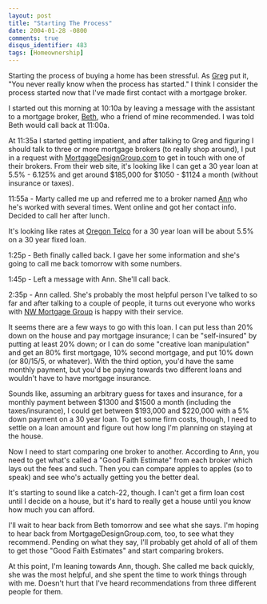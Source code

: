 ```yaml
---
layout: post
title: "Starting The Process"
date: 2004-01-28 -0800
comments: true
disqus_identifier: 483
tags: [Homeownership]
---
```

Starting the process of buying a home has been stressful. As
[Greg](http://www.greghughes.net/) put it, "You never really know when
the process has started." I think I consider the process started now
that I've made first contact with a mortgage broker.

 I started out this morning at 10:10a by leaving a message with the
assistant to a mortgage broker,
[Beth](http://www.mortgagexps.com/bethboler.html), who a friend of mine
recommended. I was told Beth would call back at 11:00a.

 At 11:35a I started getting impatient, and after talking to Greg and
figuring I should talk to three or more mortgage brokers (to really shop
around), I put in a request with
[MortgageDesignGroup.com](http://www.mortgagedesigngroup.com) to get in
touch with one of their brokers. From their web site, it's looking like
I can get a 30 year loan at 5.5% - 6.125% and get around $185,000 for
$1050 - $1124 a month (without insurance or taxes).

 11:55a - Marty called me up and referred me to a broker named
[Ann](http://www.nwmortgagegroup.com/) who he's worked with several
times. Went online and got her contact info. Decided to call her after
lunch.

 It's looking like rates at [Oregon Telco](http://www.otccu.com/) for a
30 year loan will be about 5.5% on a 30 year fixed loan.

 1:25p - Beth finally called back. I gave her some information and she's
going to call me back tomorrow with some numbers.

 1:45p - Left a message with Ann. She'll call back.

 2:35p - Ann called. She's probably the most helpful person I've talked
to so far and after talking to a couple of people, it turns out everyone
who works with [NW Mortgage Group](http://www.nwmortgagegroup.com/) is
happy with their service.

 It seems there are a few ways to go with this loan. I can put less than
20% down on the house and pay mortgage insurance; I can be
"self-insured" by putting at least 20% down; or I can do some "creative
loan manipulation" and get an 80% first mortgage, 10% second mortgage,
and put 10% down (or 80/15/5, or whatever). With the third option, you'd
have the same monthly payment, but you'd be paying towards two different
loans and wouldn't have to have mortgage insurance.

 Sounds like, assuming an arbitrary guess for taxes and insurance, for a
monthly payment between $1300 and $1500 a month (including the
taxes/insurance), I could get between $193,000 and $220,000 with a 5%
down payment on a 30 year loan. To get some firm costs, though, I need
to settle on a loan amount and figure out how long I'm planning on
staying at the house.

 Now I need to start comparing one broker to another. According to Ann,
you need to get what's called a "Good Faith Estimate" from each broker
which lays out the fees and such. Then you can compare apples to apples
(so to speak) and see who's actually getting you the better deal.

 It's starting to sound like a catch-22, though. I can't get a firm loan
cost until I decide on a house, but it's hard to really get a house
until you know how much you can afford.

 I'll wait to hear back from Beth tomorrow and see what she says. I'm
hoping to hear back from MortgageDesignGroup.com, too, to see what they
recommend. Pending on what they say, I'll probably get ahold of all of
them to get those "Good Faith Estimates" and start comparing brokers.

 At this point, I'm leaning towards Ann, though. She called me back
quickly, she was the most helpful, and she spent the time to work things
through with me. Doesn't hurt that I've heard recommendations from three
different people for them.
